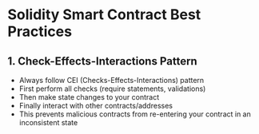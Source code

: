 # Solidity Smart Contract Best Practices

## 1. Check-Effects-Interactions Pattern
- Always follow CEI (Checks-Effects-Interactions) pattern
- First perform all checks (require statements, validations)
- Then make state changes to your contract
- Finally interact with other contracts/addresses
- This prevents malicious contracts from re-entering your contract in an inconsistent state

